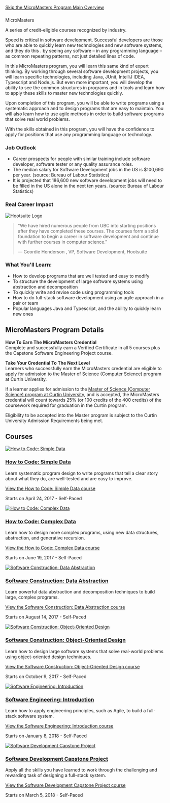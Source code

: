 [Skip the MicroMasters Program Main Overview](#job-outlook)

###

MicroMasters

A series of credit-eligible courses recognized by industry.

Speed is critical in software development. Successful developers are those who are able to quickly learn new technologies and new software systems, and they do this . by seeing any software – in any programming language – as common repeating patterns, not just detailed lines of code.

In this MicroMasters program, you will learn this same kind of expert thinking. By working through several software development projects, you will learn specific technologies, including Java, JUnit, IntelliJ IDEA, Typescript and Node.js. But even more important, you will develop the ability to see the common structures in programs and in tools and learn how to apply these skills to master new technologies quickly.

Upon completion of this program, you will be able to write programs using a systematic approach and to design programs that are easy to maintain. You will also learn how to use agile methods in order to build software programs that solve real world problems.

With the skills obtained in this program, you will have the confidence to apply for positions that use any programming language or technology.

### Job Outlook

*   Career prospects for people with similar training include software developer, software tester or any quality assurance roles.
*   The median salary for Software Development jobs in the US is $100,690 per year. (source: Bureau of Labour Statistics)
*   It is projected that 186,600 new software development jobs will need to be filled in the US alone in the next ten years. (source: Bureau of Labour Statistics)

### Real Career Impact

![Hootsuite Logo](https://www.edx.org/sites/default/files/hootsuite_log.png)

> "We have hired numerous people from UBC into starting positions after they have completed these courses. The courses form a solid foundation to begin a career in software development and continue with further courses in computer science."
>
> — Geordie Henderson , VP, Software Development, Hootsuite

### What You'll Learn:

*   How to develop programs that are well tested and easy to modify
*   To structure the development of large software systems using abstraction and decomposition
*   To quickly write and revise code using programming tools
*   How to do full-stack software development using an agile approach in a pair or team
*   Popular languages Java and Typescript, and the ability to quickly learn new ones

MicroMasters Program Details
----------------------------

**How To Earn The MicroMasters Credential**  
Complete and successfully earn a Verified Certificate in all 5 courses plus the Capstone Software Engineering Project course.

**Take Your Credential To The Next Level**  
Learners who successfully earn the MicroMasters credential are eligible to apply for admission to the Master of Science (Computer Science) program at Curtin University.

If a learner applies for admission to the [Master of Science (Computer Science) program at Curtin University](http://courses.curtin.edu.au/course_overview/curtin-online/micro-masters-entry-pathways.cfm), and is accepted, the MicroMasters credential will count towards 25% (or 100 credits of the 400 credits) of the coursework required for graduation in the Curtin program.

Eligibility to be accepted into the Master program is subject to the Curtin University Admission Requirements being met.

Courses
-------

 [![How to Code: Simple Data](https://prod-discovery.edx-cdn.org/media/course/image/895afa12-6162-420d-a522-9945ddf29011-48bdbbdda7a7.small.jpg)](https://www.edx.org/course/how-code-simple-data-ubcx-htc1x)

### [How to Code: Simple Data](https://www.edx.org/course/how-code-simple-data-ubcx-htc1x)

Learn systematic program design to write programs that tell a clear story about what they do, are well-tested and are easy to improve.

[View the How to Code: Simple Data course](https://www.edx.org/course/how-code-simple-data-ubcx-htc1x)

Starts on April 24, 2017 - Self-Paced

 [![How to Code: Complex Data](https://prod-discovery.edx-cdn.org/media/course/image/c2a2d51b-4841-46aa-b149-e7d1a64b6298-33f6d1383c13.small.jpg)](https://www.edx.org/course/how-code-complex-data-ubcx-htc2x)

### [How to Code: Complex Data](https://www.edx.org/course/how-code-complex-data-ubcx-htc2x)

Learn how to design more complex programs, using new data structures, abstraction, and generative recursion.

[View the How to Code: Complex Data course](https://www.edx.org/course/how-code-complex-data-ubcx-htc2x)

Starts on June 19, 2017 - Self-Paced

 [![Software Construction: Data Abstraction](https://prod-discovery.edx-cdn.org/media/course/image/88bc4a2e-cecc-42d8-a082-aa1816bbdcee-d6f5fc15ff67.small.jpg)](https://www.edx.org/course/software-construction-data-abstraction-ubcx-softconst1x)

### [Software Construction: Data Abstraction](https://www.edx.org/course/software-construction-data-abstraction-ubcx-softconst1x)

Learn powerful data abstraction and decomposition techniques to build large, complex programs.

[View the Software Construction: Data Abstraction course](https://www.edx.org/course/software-construction-data-abstraction-ubcx-softconst1x)

Starts on August 14, 2017 - Self-Paced

 [![Software Construction: Object-Oriented Design](https://prod-discovery.edx-cdn.org/media/course/image/cc7631bd-f9f6-47fb-90ea-5c46c05671ba-75291d3ea8e2.small.jpg)](https://www.edx.org/course/software-construction-object-oriented-ubcx-softconst2x)

### [Software Construction: Object-Oriented Design](https://www.edx.org/course/software-construction-object-oriented-ubcx-softconst2x)

Learn how to design large software systems that solve real-world problems using object-oriented design techniques.

[View the Software Construction: Object-Oriented Design course](https://www.edx.org/course/software-construction-object-oriented-ubcx-softconst2x)

Starts on October 9, 2017 - Self-Paced

 [![Software Engineering: Introduction](https://prod-discovery.edx-cdn.org/media/course/image/7868fb19-176b-4d98-b1a0-4d1e2029fdb8-20b887cf9ce6.small.jpg)](https://www.edx.org/course/software-engineering-introduction-ubcx-softeng1x)

### [Software Engineering: Introduction](https://www.edx.org/course/software-engineering-introduction-ubcx-softeng1x)

Learn how to apply engineering principles, such as Agile, to build a full-stack software system.

[View the Software Engineering: Introduction course](https://www.edx.org/course/software-engineering-introduction-ubcx-softeng1x)

Starts on January 8, 2018 - Self-Paced

 [![Software Development Capstone Project](https://prod-discovery.edx-cdn.org/media/course/image/7c7c03e7-e17b-43f7-9401-d3b3e30add4b-81513e8c9afe.small.jpg)](https://www.edx.org/course/software-development-capstone-project-ubcx-softengprjx)

### [Software Development Capstone Project](https://www.edx.org/course/software-development-capstone-project-ubcx-softengprjx)

Apply all the skills you have learned to work through the challenging and rewarding task of designing a full-stack system.

[View the Software Development Capstone Project course](https://www.edx.org/course/software-development-capstone-project-ubcx-softengprjx)

Starts on March 5, 2018 - Self-Paced
